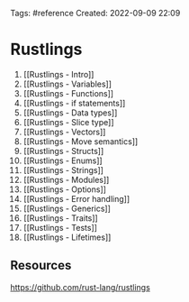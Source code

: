 Tags: #reference 
Created: 2022-09-09 22:09

# Rustlings

1. [[Rustlings - Intro]]
2. [[Rustlings - Variables]]
3. [[Rustlings - Functions]]
4. [[Rustlings - if statements]]
5. [[Rustlings - Data types]]
6. [[Rustlings - Slice type]]
7. [[Rustlings - Vectors]]
8. [[Rustlings - Move semantics]]
9. [[Rustlings - Structs]]
10. [[Rustlings - Enums]]
11. [[Rustlings - Strings]]
12. [[Rustlings - Modules]]
13. [[Rustlings - Options]]
14. [[Rustlings - Error handling]]
15. [[Rustlings - Generics]]
16. [[Rustlings - Traits]]
17. [[Rustlings - Tests]]
18. [[Rustlings - Lifetimes]]

## Resources
https://github.com/rust-lang/rustlings
